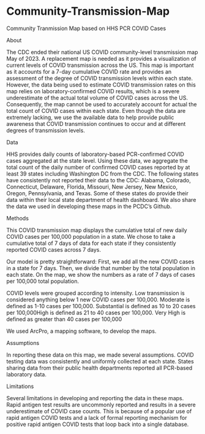 # Community-Transmission-Map
Community Tranmission Map based on HHS PCR COVID Cases

About

The CDC ended their national US COVID community-level transmission map May of 2023. A replacement map is needed as it provides a visualization of current levels of COVID transmission across the US. This map is important as it accounts for a 7-day cumulative COVID rate and provides an assessment of the degree of COVID transmission levels within each state. However, the data being used to estimate COVID transmission rates on this map relies on laboratory-confirmed COVID results, which is a severe underestimate of the actual total volume of COVID cases across the US. Consequently, the map cannot be used to accurately account for actual the total count of COVID cases within each state. Even though the data are extremely lacking, we use the available data to help provide public awareness that COVID transmission continues to occur and at different degrees of transmission levels.

Data

HHS provides daily counts of laboratory-based PCR-confirmed COVID cases aggregated at the state level. Using these data, we aggregate the total count of the daily number of confirmed COVID cases reported by at least 39 states including Washington DC from the CDC. The following states have consistently not reported their data to the CDC: Alabama, Colorado, Connecticut, Delaware, Florida, Missouri, New Jersey, New Mexico, Oregon, Pennsylvania, and Texas. Some of these states do provide their data within their local state department of health dashboard. We also share the data we used in developing these maps in the PCDC’s Github.

Methods

This COVID transmission map displays the cumulative total of new daily COVID cases per 100,000 population in a state. We chose to take a cumulative total of 7 days of data for each state if they consistently reported COVID cases across 7 days. 

Our model is pretty straightforward: First, we add all the new COVID cases in a state for 7 days. Then, we divide that number by the total population in each state. On the map, we show the numbers as a rate of 7 days of cases per 100,000 total population.

COVID levels were grouped according to intensity. Low transmission is considered anything below 1 new COVID cases per 100,000. Moderate is defined as 1-10 cases per 100,000. Substantial is defined as 10 to 20 cases per 100,000High is defined as 21 to 40 cases per 100,000. Very High is defined as greater than 40 cases per 100,000

We used ArcPro, a mapping software, to develop the maps. 

Assumptions

In reporting these data on this map, we made several assumptions. COVID testing data was consistently and uniformly collected at each state. States sharing data from their public health departments reported all PCR-based laboratory data.

Limitations

Several limitations in developing and reporting the data in these maps. Rapid antigen test results are uncommonly reported and results in a severe underestimate of COVID case counts. This is because of a popular use of rapid antigen COVID tests and a lack of formal reporting mechanism for positive rapid antigen COVID tests that loop back into a single database.
